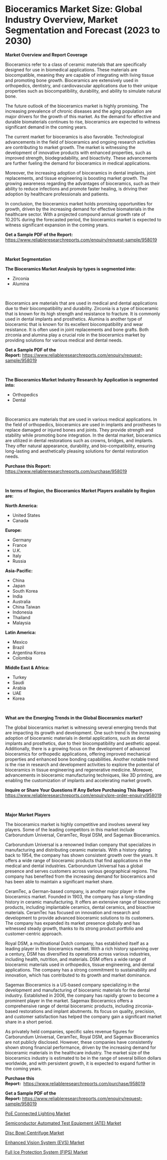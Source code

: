<p><h1>Bioceramics Market Size: Global Industry Overview, Market Segmentation and Forecast (2023 to 2030)</h1></p><p><strong>Market Overview and Report Coverage</strong></p>
<p><p>Bioceramics refer to a class of ceramic materials that are specifically designed for use in biomedical applications. These materials are biocompatible, meaning they are capable of integrating with living tissue and promoting bone growth. Bioceramics are extensively used in orthopedics, dentistry, and cardiovascular applications due to their unique properties such as biocompatibility, durability, and ability to simulate natural bone.</p><p>The future outlook of the bioceramics market is highly promising. The increasing prevalence of chronic diseases and the aging population are major drivers for the growth of this market. As the demand for effective and durable biomaterials continues to rise, bioceramics are expected to witness significant demand in the coming years.</p><p>The current market for bioceramics is also favorable. Technological advancements in the field of bioceramics and ongoing research activities are contributing to market growth. The market is witnessing the development of innovative products with enhanced properties, such as improved strength, biodegradability, and bioactivity. These advancements are further fueling the demand for bioceramics in medical applications.</p><p>Moreover, the increasing adoption of bioceramics in dental implants, joint replacements, and tissue engineering is boosting market growth. The growing awareness regarding the advantages of bioceramics, such as their ability to reduce infections and promote faster healing, is driving their adoption by healthcare professionals and patients.</p><p>In conclusion, the bioceramics market holds promising opportunities for growth, driven by the increasing demand for effective biomaterials in the healthcare sector. With a projected compound annual growth rate of 10.20% during the forecasted period, the bioceramics market is expected to witness significant expansion in the coming years.</p></p>
<p><strong>Get a Sample PDF of the Report:</strong> <a href="https://www.reliableresearchreports.com/enquiry/request-sample/958019">https://www.reliableresearchreports.com/enquiry/request-sample/958019</a></p>
<p>&nbsp;</p>
<p><strong>Market Segmentation</strong></p>
<p><strong>The Bioceramics Market Analysis by types is segmented into:</strong></p>
<p><ul><li>Zirconia</li><li>Alumina</li></ul></p>
<p>&nbsp;</p>
<p><p>Bioceramics are materials that are used in medical and dental applications due to their biocompatibility and durability. Zirconia is a type of bioceramic that is known for its high strength and resistance to fracture. It is commonly used in dental implants and prosthetics. Alumina is another type of bioceramic that is known for its excellent biocompatibility and wear resistance. It is often used in joint replacements and bone grafts. Both zirconia and alumina play a crucial role in the bioceramics market by providing solutions for various medical and dental needs.</p></p>
<p><strong>Get a Sample PDF of the Report:</strong>&nbsp;<a href="https://www.reliableresearchreports.com/enquiry/request-sample/958019">https://www.reliableresearchreports.com/enquiry/request-sample/958019</a></p>
<p>&nbsp;</p>
<p><strong>The Bioceramics Market Industry Research by Application is segmented into:</strong></p>
<p><ul><li>Orthopedics</li><li>Dental</li></ul></p>
<p>&nbsp;</p>
<p><p>Bioceramics are materials that are used in various medical applications. In the field of orthopedics, bioceramics are used in implants and prostheses to replace damaged or injured bones and joints. They provide strength and stability while promoting bone integration. In the dental market, bioceramics are utilized in dental restorations such as crowns, bridges, and implants. They offer natural appearance, durability, and bio-compatibility, ensuring long-lasting and aesthetically pleasing solutions for dental restoration needs.</p></p>
<p><strong>Purchase this Report:</strong>&nbsp; <a href="https://www.reliableresearchreports.com/purchase/958019">https://www.reliableresearchreports.com/purchase/958019</a></p>
<p>&nbsp;</p>
<p><strong>In terms of Region, the Bioceramics Market Players available by Region are:</strong></p>
<p>
    <p> <strong> North America: </strong>
        <ul>
            <li>United States</li>
            <li>Canada</li>
        </ul>
        </p> 
    <p> <strong> Europe: </strong>
        <ul>
            <li>Germany</li>
            <li>France</li>
            <li>U.K.</li>
            <li>Italy</li>
            <li>Russia</li>
        </ul>
        </p> 
    <p> <strong> Asia-Pacific: </strong>
        <ul>
            <li>China</li>
            <li>Japan</li>
            <li>South Korea</li>
            <li>India</li>
            <li>Australia</li>
            <li>China Taiwan</li>
            <li>Indonesia</li>
            <li>Thailand</li>
            <li>Malaysia</li>
        </ul>
        </p> 
    <p> <strong> Latin America: </strong>
        <ul>
            <li>Mexico</li>
            <li>Brazil</li>
            <li>Argentina Korea</li>
            <li>Colombia</li>
        </ul>
        </p> 
    <p> <strong> Middle East & Africa: </strong>
        <ul>
            <li>Turkey</li>
            <li>Saudi</li>
            <li>Arabia</li>
            <li>UAE</li>
            <li>Korea</li>
        </ul>
    </p>
    </p>
<p>&nbsp;</p>
<p><strong>What are the Emerging Trends in the Global Bioceramics market?</strong></p>
<p><p>The global bioceramics market is witnessing several emerging trends that are impacting its growth and development. One such trend is the increasing adoption of bioceramic materials in dental applications, such as dental implants and prosthetics, due to their biocompatibility and aesthetic appeal. Additionally, there is a growing focus on the development of advanced bioceramics for orthopedic applications, offering improved mechanical properties and enhanced bone bonding capabilities. Another notable trend is the rise in research and development activities to explore the potential of bioceramics in tissue engineering and regenerative medicine. Moreover, advancements in bioceramic manufacturing techniques, like 3D printing, are enabling the customization of implants and accelerating market growth.</p></p>
<p><strong>Inquire or Share Your Questions If Any Before Purchasing This Report</strong>- <a href="https://www.reliableresearchreports.com/enquiry/pre-order-enquiry/958019">https://www.reliableresearchreports.com/enquiry/pre-order-enquiry/958019</a></p>
<p>&nbsp;</p>
<p><strong>Major Market Players</strong></p>
<p><p>The bioceramics market is highly competitive and involves several key players. Some of the leading competitors in this market include Carborundum Universal, CeramTec, Royal DSM, and Sagemax Bioceramics.</p><p>Carborundum Universal is a renowned Indian company that specializes in manufacturing and distributing ceramic materials. With a history dating back to 1954, the company has shown consistent growth over the years. It offers a wide range of bioceramic products that find applications in the medical and dental industries. Carborundum Universal has a global presence and serves customers across various geographical regions. The company has benefited from the increasing demand for bioceramics and has been able to maintain a significant market share.</p><p>CeramTec, a German-based company, is another major player in the bioceramics market. Founded in 1903, the company has a long-standing history in ceramic manufacturing. It offers an extensive range of bioceramic products, including implantable ceramics, dental ceramics, and bioactive materials. CeramTec has focused on innovation and research and development to provide advanced bioceramic solutions to its customers. The company has expanded its market presence globally and has witnessed steady growth, thanks to its strong product portfolio and customer-centric approach.</p><p>Royal DSM, a multinational Dutch company, has established itself as a leading player in the bioceramics market. With a rich history spanning over a century, DSM has diversified its operations across various industries, including health, nutrition, and materials. DSM offers a wide range of bioceramic materials used in orthopedics, tissue engineering, and dental applications. The company has a strong commitment to sustainability and innovation, which has contributed to its growth and market dominance.</p><p>Sagemax Bioceramics is a US-based company specializing in the development and manufacturing of bioceramic materials for the dental industry. Established in 2006, the company has rapidly grown to become a prominent player in the market. Sagemax Bioceramics offers a comprehensive range of dental bioceramic products, including zirconia-based restorations and implant abutments. Its focus on quality, precision, and customer satisfaction has helped the company gain a significant market share in a short period.</p><p>As privately held companies, specific sales revenue figures for Carborundum Universal, CeramTec, Royal DSM, and Sagemax Bioceramics are not publicly disclosed. However, these companies have consistently shown strong financial performance, driven by the increasing demand for bioceramic materials in the healthcare industry. The market size of the bioceramics industry is estimated to be in the range of several billion dollars worldwide, and with persistent growth, it is expected to expand further in the coming years.</p></p>
<p><strong>Purchase this Report:</strong>&nbsp;&nbsp;<a href="https://www.reliableresearchreports.com/purchase/958019">https://www.reliableresearchreports.com/purchase/958019</a></p>
<p></p>
<p><strong>Get a Sample PDF of the Report:</strong>&nbsp;<a href="https://www.reliableresearchreports.com/enquiry/request-sample/958019">https://www.reliableresearchreports.com/enquiry/request-sample/958019</a></p>
<p><p><a href="https://medium.com/@torreyjones2023/poe-connected-lighting-nbsp-market-focuses-on-market-share-size-and-projected-forecast-till-2030-007f93031973">PoE Connected Lighting Market</a></p><p><a href="https://www.linkedin.com/pulse/semiconductor-automated-test-equipment-ate-market-size-share-7hzfe/">Semiconductor Automated Test Equipment (ATE) Market</a></p><p><a href="https://medium.com/@poem.snap.phase/decoding-disc-bowl-centrifuge-market-metrics-market-share-trends-and-growth-patterns-eb69e8ba0eed">Disc Bowl Centrifuge Market</a></p><p><a href="https://www.linkedin.com/pulse/decoding-enhanced-vision-system-evs-market-deep-dive-latest-trends-eoale/">Enhanced Vision System (EVS) Market</a></p><p><a href="https://www.linkedin.com/pulse/full-ice-protection-system-fips-market-share-amp-new-trends-analysis-7d38e/">Full Ice Protection System (FIPS) Market</a></p></p>